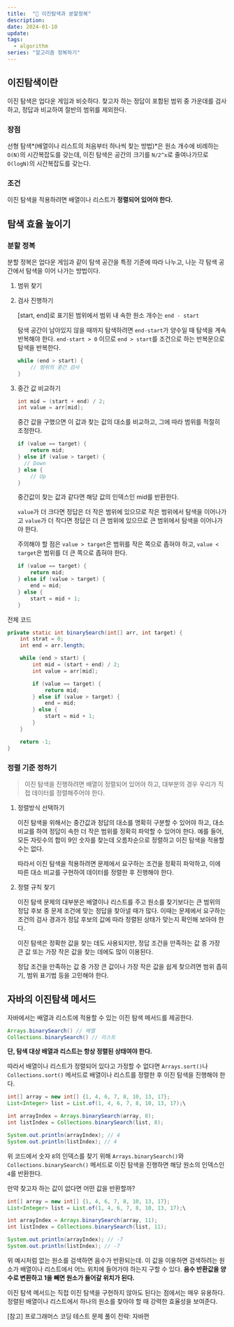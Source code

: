 ```yaml
---
title:  "🔎 이진탐색과 분할정복"
description: 
date: 2024-01-10
update: 
tags:
  - algorithm
series: "알고리즘 정복하기"
---
```


## 이진탐색이란

이진 탐색은 업다운 게임과 비슷하다. 찾고자 하는 정답이 포함된 범위 중 가운데를 검사하고, 정답과 비교하여 절반의 범위를 제외한다.

### 장점

선형 탐색*(배열이나 리스트의 처음부터 하나씩 찾는 방법)*은 원소 개수에 비례하는 `O(N)`의 시간복잡도를 갖는데, 이진 탐색은 공간의 크기를 `N/2^x`로 줄여나가므로 `O(logN)`의 시간복잡도를 갖는다.

### 조건

이진 탐색을 적용하려면 배열이나 리스트가 **정렬되어 있어야 한다.**

## 탐색 효율 높이기

### 분할 정복

분할 정복은 업다운 게임과 같이 탐색 공간을 특정 기준에 따라 나누고, 나눈 각 탐색 공간에서 탐색을 이어 나가는 방법이다.

1. 범위 찾기
2. 검사 진행하기
    
    [start, end]로 표기된 범위에서 범위 내 속한 원소 개수는 `end - start`
    
    탐색 공간이 남아있지 않을 때까지 탐색하려면 `end-start`가 양수일 때 탐색을 계속 반복해야 한다. `end-start > 0` 이므로 `end > start`를 조건으로 하는 반복문으로 탐색을 반복한다.
    
    ```java
    while (end > start) { 
    	// 범위의 중간 검사
    }
    ```
    
3. 중간 값 비교하기
    
    ```java
    int mid = (start + end) / 2;
    int value = arr[mid];
    ```
    
    중간 값을 구했으면 이 값과 찾는 값의 대소를 비교하고, 그에 따라 범위를 적절히 조정한다.
    
    ```java
    if (value == target) {
    	return mid;
    } else if (value > target) {
      // Down
    } else {
    	// Up
    }
    ```
    
    중간값이 찾는 값과 같다면 해당 값의 인덱스인 mid를 반환한다.
    
    `value`가 더 크다면 정답은 더 작은 범위에 있으므로 작은 범위에서 탐색을 이어나가고 `value`가 더 작다면 정답은 더 큰 범위에 있으므로 큰 범위에서 탐색을 이어나가야 한다.
    
    주의해야 할 점은 `value > target`은 범위를 작은 쪽으로 좁혀야 하고, `value < target`은 범위를 더 큰 쪽으로 좁혀야 한다.
    
    ```java
    if (value == target) {
    	return mid;
    } else if (value > target) {
    	end = mid;
    } else {
    	start = mid + 1;
    }
    ```
    

전체 코드

```java
private static int binarySearch(int[] arr, int target) {
	int strat = 0;
	int end = arr.length;

	while (end > start) {
		int mid = (start + end) / 2;
		int value = arr[mid];

		if (value == target) {
			return mid;
		} else if (value > target) {
			end = mid;
		} else { 
			start = mid + 1;
		}
	}

	return -1;
}
```

### 정렬 기준 정하기

> 이진 탐색을 진행하려면 배열이 정렬되어 있어야 하고, 대부분의 경우 우리가 직접 데이터를 정렬해주어야 한다.

1. 정렬방식 선택하기
    
    이진 탐색을 위해서는 중간값과 정답의 대소를 명확히 구분할 수 있어야 하고, 대소 비교를 하여 정답이 속한 더 작은 범위를 정확히 파악할 수 있어야 한다. 예를 들어, 모든 자릿수의 합이 9인 숫자를 찾는데 오름차순으로 정렬하고 이진 탐색을 적용할 수는 없다.
    
    따라서 이진 탐색을 적용하려면 문제에서 요구하는 조건을 정확히 파악하고, 이에 따른 대소 비교를 구현하여 데이터를 정렬한 후 진행해야 한다.
    

1. 정렬 규칙 찾기
    
    이진 탐색 문제의 대부분은 배열이나 리스트를 주고 원소를 찾기보다는 큰 범위의 정답 후보 중 문제 조건에 맞는 정답을 찾아낼 때가 많다. 이때는 문제에서 요구하는 조건의 검사 경과가 정답 후보의 값에 따라 정렬된 상태가 맞는지 확인해 보아야 한다.
    
    이진 탐색은 정확한 값을 찾는 데도 사용되지만, 정답 조건을 만족하는 값 중 가장 큰 값 또는 가장 작은 값을 찾는 데에도 많이 이용된다.
    
    정답 조건을 만족하는 값 중 가장 큰 값이나 가장 작은 값을 쉽게 찾으려면 범위 좁히기, 범위 표기법 등을 고민해야 한다.
    

## 자바의 이진탐색 메서드

자바에서는 배열과 리스트에 적용할 수 있는 이진 탐색 메서드를 제공한다.

```java
Arrays.binarySearch() // 배열
Collections.binarySearch() // 리스트
```

**단, 탐색 대상 배열과 리스트는 항상 정렬된 상태여야 한다.**

따라서 배열이나 리스트가 정렬되어 있다고 가정할 수 없다면 `Arrays.sort()`나 `Collections.sort()` 메서드로 배열이나 리스트를 정렬한 후 이진 탐색을 진행해야 한다.

```java
int[] array = new int[] {1, 4, 6, 7, 8, 10, 13, 17};
List<Integer> list = List.of(1, 4, 6, 7, 8, 10, 13, 17);\

int arrayIndex = Arrays.binarySearch(array, 8);
int listIndex = Collections.binarySearch(list, 8);

System.out.println(arrayIndex); // 4
System.out.println(listIndex); // 4
```

위 코드에서 숫자 `8`의 인덱스를 찾기 위해 `Arrays.binarySearch()`와 `Collections.binarySearch()` 메서드로 이진 탐색을 진행하면 해당 원소의 인덱스인 `4`를 반환한다.

만약 찾고자 하는 값이 없다면 어떤 값을 반환할까?

```java
int[] array = new int[] {1, 4, 6, 7, 8, 10, 13, 17};
List<Integer> list = List.of(1, 4, 6, 7, 8, 10, 13, 17);\

int arrayIndex = Arrays.binarySearch(array, 11);
int listIndex = Collections.binarySearch(list, 11);

System.out.println(arrayIndex); // -7
System.out.println(listIndex); // -7
```

위 예시처럼 없는 원소를 검색하면 음수가 반환되는데. 이 값을 이용하면 검색하려는 원소가 배열이나 리스트에서 어느 위치에 들어가야 하는지 구할 수 있다. **음수 반환값을 양수로 변환하고 1을 빼면 원소가 들어갈 위치가 된다.**

이진 탐색 메서드는 직접 이진 탐색을 구현하지 않아도 된다는 점에서는 매우 유용하다. 정렬된 배열이나 리스트에서 하나의 원소를 찾아야 할 때 강력한 효율성을 보여준다.


[참고] 프로그래머스 코딩 테스트 문제 풀이 전략: 자바편